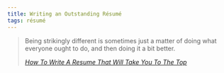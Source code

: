 ```yaml
---
title: Writing an Outstanding Résumé
tags: résumé
---
```

<blockquote>
  <p>Being strikingly different is sometimes just a matter of doing what everyone ought to do, and then doing it a bit better.</p>
  <footer>
    <cite title="Strikingly"><a href="http://blog.strikingly.com/tips-and-how-tos/5-ways-make-resume-work/">How To Write A Resume That Will Take You To The Top</a></cite>
  </footer>
</blockquote>

